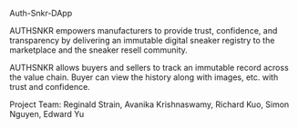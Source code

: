 Auth-Snkr-DApp

AUTHSNKR empowers manufacturers to provide trust, confidence, and transparency by delivering an immutable digital sneaker registry to the marketplace and the sneaker resell community.

AUTHSNKR allows buyers and sellers to track an immutable record across the value chain.
Buyer can view the history along with images, etc. with trust and confidence. 

Project Team: Reginald Strain, Avanika Krishnaswamy, Richard Kuo, Simon Nguyen, Edward Yu
